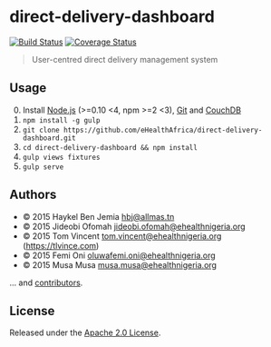 # direct-delivery-dashboard

[![Build Status][travis-image]][travis-url]
[![Coverage Status][coveralls-image]][coveralls-url]

[travis-url]: https://travis-ci.org/eHealthAfrica/direct-delivery-dashboard
[travis-image]: https://img.shields.io/travis/eHealthAfrica/direct-delivery-dashboard/develop.svg
[coveralls-url]: https://coveralls.io/r/eHealthAfrica/direct-delivery-dashboard
[coveralls-image]: https://img.shields.io/coveralls/eHealthAfrica/direct-delivery-dashboard/develop.svg

> User-centred direct delivery management system

## Usage

0. Install [Node.js][] (>=0.10 <4, npm >=2 <3), [Git][] and [CouchDB][]
1. `npm install -g gulp`
2. `git clone https://github.com/eHealthAfrica/direct-delivery-dashboard.git`
3. `cd direct-delivery-dashboard && npm install`
4. `gulp views fixtures`
5. `gulp serve`

[Node.js]: http://nodejs.org
[Git]: http://git-scm.com
[CouchDB]: https://couchdb.apache.org

## Authors

* © 2015 Haykel Ben Jemia <hbj@allmas.tn>
* © 2015 Jideobi Ofomah <jideobi.ofomah@ehealthnigeria.org>
* © 2015 Tom Vincent <tom.vincent@ehealthnigeria.org> (https://tlvince.com)
* © 2015 Femi Oni <oluwafemi.oni@ehealthnigeria.org>
* © 2015 Musa Musa <musa.musa@ehealthnigeria.org>

… and [contributors][].

[contributors]: https://github.com/eHealthAfrica/direct-delivery-dashboard/graphs/contributors

## License

Released under the [Apache 2.0 License][license].

[license]: http://www.apache.org/licenses/LICENSE-2.0.html
